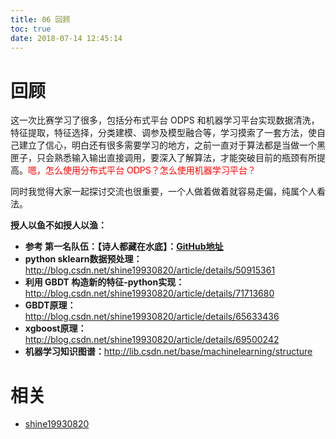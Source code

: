 ```yaml
---
title: 06 回顾
toc: true
date: 2018-07-14 12:45:14
---
```

# **回顾**

这一次比赛学习了很多，包括分布式平台 ODPS 和机器学习平台实现数据清洗，特征提取，特征选择，分类建模、调参及模型融合等，学习摸索了一套方法，使自己建立了信心，明白还有很多需要学习的地方，之前一直对于算法都是当做一个黑匣子，只会熟悉输入输出直接调用，要深入了解算法，才能突破目前的瓶颈有所提高。<span style="color:red;">嗯，怎么使用分布式平台 ODPS？怎么使用机器学习平台？</span>

同时我觉得大家一起探讨交流也很重要，一个人做着做着就容易走偏，纯属个人看法。



**授人以鱼不如授人以渔：**

- **参考 第一名队伍：【诗人都藏在水底】：[GitHub地址](https://github.com/wepe/O2O-Coupon-Usage-Forecast)**
- **python sklearn数据预处理：**<http://blog.csdn.net/shine19930820/article/details/50915361>
- **利用 GBDT 构造新的特征-python实现：**<http://blog.csdn.net/shine19930820/article/details/71713680>
- **GBDT原理：**<http://blog.csdn.net/shine19930820/article/details/65633436>
- **xgboost原理：**<http://blog.csdn.net/shine19930820/article/details/69500242>
- **机器学习知识图谱：**<http://lib.csdn.net/base/machinelearning/structure>





# 相关

- [shine19930820](http://blog.csdn.net/shine19930820/article/details/53995369)
